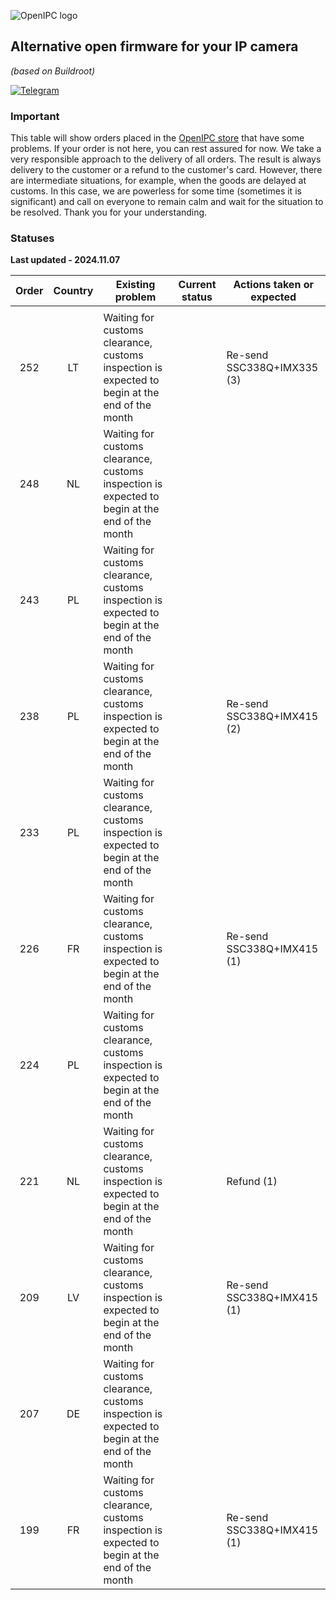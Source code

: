 ![OpenIPC logo][logo]

## Alternative open firmware for your IP camera
_(based on Buildroot)_

[![Telegram](https://openipc.org/images/telegram_button.svg)][telegram]

### Important

This table will show orders placed in the [OpenIPC store](https://store.openipc.org) that have some problems.
If your order is not here, you can rest assured for now.
We take a very responsible approach to the delivery of all orders.
The result is always delivery to the customer or a refund to the customer's card.
However, there are intermediate situations, for example, when the goods are delayed at customs.
In this case, we are powerless for some time (sometimes it is significant) and call on everyone to remain calm and wait for the situation to be resolved. 
Thank you for your understanding.

### Statuses

**Last updated - 2024.11.07**

| Order | Country | Existing problem        | Current status                     | Actions taken or expected                                |
|:-----:|:-------:|-------------------------|------------------------------------|----------------------------------------------------------|
|       |         |                         |                                    |                                                          |
| 252   | LT      | Waiting for customs clearance, customs inspection is expected to begin at the end of the month                      | | Re-send SSC338Q+IMX335 (3) |
| 248   | NL      | Waiting for customs clearance, customs inspection is expected to begin at the end of the month                      | | |
| 243   | PL      | Waiting for customs clearance, customs inspection is expected to begin at the end of the month                      | | |
| 238   | PL      | Waiting for customs clearance, customs inspection is expected to begin at the end of the month                      | | Re-send SSC338Q+IMX415 (2) |
| 233   | PL      | Waiting for customs clearance, customs inspection is expected to begin at the end of the month                      | | |
| 226   | FR      | Waiting for customs clearance, customs inspection is expected to begin at the end of the month                      | | Re-send SSC338Q+IMX415 (1) |
| 224   | PL      | Waiting for customs clearance, customs inspection is expected to begin at the end of the month                      | | |
| 221   | NL      | Waiting for customs clearance, customs inspection is expected to begin at the end of the month                      | | Refund (1) |
| 209   | LV      | Waiting for customs clearance, customs inspection is expected to begin at the end of the month                      | | Re-send SSC338Q+IMX415 (1) |
| 207   | DE      | Waiting for customs clearance, customs inspection is expected to begin at the end of the month                      | | |
| 199   | FR      | Waiting for customs clearance, customs inspection is expected to begin at the end of the month                      | | Re-send SSC338Q+IMX415 (1) |

[logo]: https://openipc.org/assets/openipc-logo-black.svg
[telegram]: https://openipc.org/our-channels
